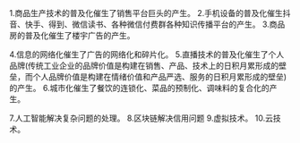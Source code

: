 1.商品生产技术的普及化催生了销售平台巨头的产生。
2.手机设备的普及化催生抖音、快手、得到、微信读书、各种微信付费群各种知识传播平台的产生。
3.商品房的普及化催生了楼宇广告的产生。

4.信息的网络化催生了广告的网络化和碎片化。
5.直播技术的普及化催生了个人品牌(传统工业企业的品牌价值是构建在销售、产品、技术上的日积月累形成的壁垒，而个人品牌价值是构建在情绪价值和产品严选、服务的日积月累形成的壁垒)的产生。
6.城市化催生了餐饮的连锁化、菜品的预制化、调味料的复合化的产生。

7.人工智能解决复杂问题的处理。
8.区块链解决信用问题
9.虚拟技术。
10.云技术。
